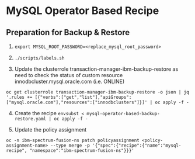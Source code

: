 MySQL Operator Based Recipe
==============================

## Preparation for Backup & Restore
1. `export MYSQL_ROOT_PASSWORD=<replace_mysql_root_password>`

2. `./scripts/labels.sh`

3. Update the clusterrole transaction-manager-ibm-backup-restore as need to check the status of custom resource innodbcluster.mysql.oracle.com (i.e. ONLINE)
```
oc get clusterrole transaction-manager-ibm-backup-restore -o json | jq '.rules += [{"verbs":["get","list"],"apiGroups":["mysql.oracle.com"],"resources":["innodbclusters"]}]' | oc apply -f -
```

4. Create the recipe `envsubst < mysql-operator-based-backup-restore.yaml | oc apply -f -`

5. Update the policy assignment
```
oc -n ibm-spectrum-fusion-ns patch policyassignment <policy-assignment-name> --type merge -p '{"spec":{"recipe":{"name":"mysql-recipe", "namespace":"ibm-spectrum-fusion-ns"}}}'
```